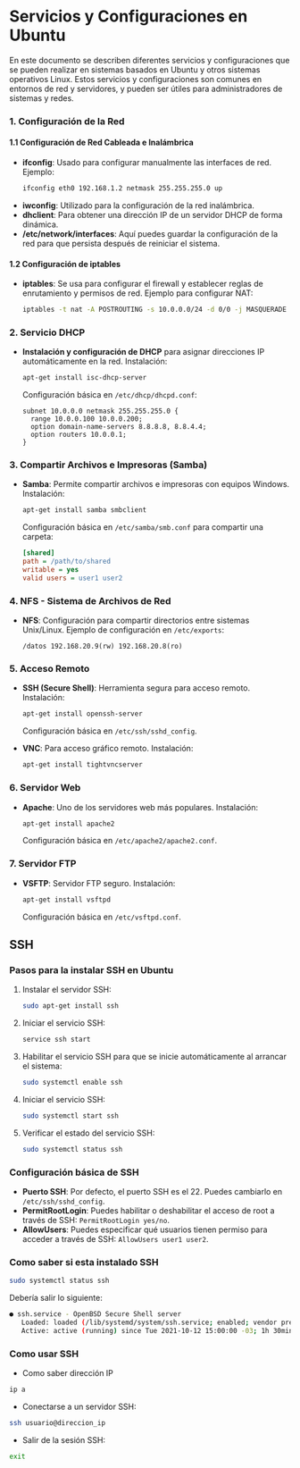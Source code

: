 # Servicios y Configuraciones en Ubuntu 

En este documento se describen diferentes servicios y configuraciones que se pueden realizar en sistemas basados en Ubuntu y otros sistemas operativos Linux. Estos servicios y configuraciones son comunes en entornos de red y servidores, y pueden ser útiles para administradores de sistemas y redes.

### 1. Configuración de la Red
#### 1.1 Configuración de Red Cableada e Inalámbrica
- **ifconfig**: Usado para configurar manualmente las interfaces de red. Ejemplo:
  ```bash
  ifconfig eth0 192.168.1.2 netmask 255.255.255.0 up
  ```
- **iwconfig**: Utilizado para la configuración de la red inalámbrica.
- **dhclient**: Para obtener una dirección IP de un servidor DHCP de forma dinámica.
- **/etc/network/interfaces**: Aquí puedes guardar la configuración de la red para que persista después de reiniciar el sistema.

#### 1.2 Configuración de iptables
- **iptables**: Se usa para configurar el firewall y establecer reglas de enrutamiento y permisos de red.
  Ejemplo para configurar NAT:
  ```bash
  iptables -t nat -A POSTROUTING -s 10.0.0.0/24 -d 0/0 -j MASQUERADE
  ```

### 2. Servicio DHCP
- **Instalación y configuración de DHCP** para asignar direcciones IP automáticamente en la red.
  Instalación:
  ```bash
  apt-get install isc-dhcp-server
  ```
  Configuración básica en `/etc/dhcp/dhcpd.conf`:
  ```plaintext
  subnet 10.0.0.0 netmask 255.255.255.0 {
    range 10.0.0.100 10.0.0.200;
    option domain-name-servers 8.8.8.8, 8.8.4.4;
    option routers 10.0.0.1;
  }
  ```

### 3. Compartir Archivos e Impresoras (Samba)
- **Samba**: Permite compartir archivos e impresoras con equipos Windows.
  Instalación:
  ```bash
  apt-get install samba smbclient
  ```
  Configuración básica en `/etc/samba/smb.conf` para compartir una carpeta:
  ```ini
  [shared]
  path = /path/to/shared
  writable = yes
  valid users = user1 user2
  ```

### 4. NFS - Sistema de Archivos de Red
- **NFS**: Configuración para compartir directorios entre sistemas Unix/Linux.
  Ejemplo de configuración en `/etc/exports`:
  ```plaintext
  /datos 192.168.20.9(rw) 192.168.20.8(ro)
  ```

### 5. Acceso Remoto
- **SSH (Secure Shell)**: Herramienta segura para acceso remoto.
  Instalación:
  ```bash
  apt-get install openssh-server
  ```
  Configuración básica en `/etc/ssh/sshd_config`.

- **VNC**: Para acceso gráfico remoto.
  Instalación:
  ```bash
  apt-get install tightvncserver
  ```

### 6. Servidor Web
- **Apache**: Uno de los servidores web más populares.
  Instalación:
  ```bash
  apt-get install apache2
  ```
  Configuración básica en `/etc/apache2/apache2.conf`.

### 7. Servidor FTP
- **VSFTP**: Servidor FTP seguro.
  Instalación:
  ```bash
  apt-get install vsftpd
  ```
  Configuración básica en `/etc/vsftpd.conf`.

## SSH
### Pasos para la instalar SSH en Ubuntu
1. Instalar el servidor SSH:
    ```bash
    sudo apt-get install ssh
    ```
2. Iniciar el servicio SSH:
    ```bash
    service ssh start
    ```
3. Habilitar el servicio SSH para que se inicie automáticamente al arrancar el sistema:
    ```bash
    sudo systemctl enable ssh
    ```
4. Iniciar el servicio SSH: 
    ```bash
    sudo systemctl start ssh
    ```
5. Verificar el estado del servicio SSH:
    ```bash
    sudo systemctl status ssh
    ```

### Configuración básica de SSH
- **Puerto SSH**: Por defecto, el puerto SSH es el 22. Puedes cambiarlo en `/etc/ssh/sshd_config`.
- **PermitRootLogin**: Puedes habilitar o deshabilitar el acceso de root a través de SSH: `PermitRootLogin yes/no`.
- **AllowUsers**: Puedes especificar qué usuarios tienen permiso para acceder a través de SSH: `AllowUsers user1 user2`.

### Como saber si esta instalado SSH
```bash
sudo systemctl status ssh
```
Debería salir lo siguiente:
  ```bash
  ● ssh.service - OpenBSD Secure Shell server
     Loaded: loaded (/lib/systemd/system/ssh.service; enabled; vendor preset: enabled)
     Active: active (running) since Tue 2021-10-12 15:00:00 -03; 1h 30min ago
  ```

### Como usar SSH
- Como saber dirección IP
```bash
ip a
```
- Conectarse a un servidor SSH:
```bash
ssh usuario@direccion_ip
```

- Salir de la sesión SSH:
```bash
exit
```